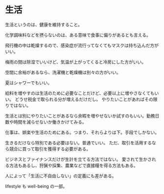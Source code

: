 # 生活

生活というのは、健康を維持すること。

化学調味料などを摂らないのは、ある意味で食事に偏りがあるとも言える。

飛行機の中は乾燥するので、感染症が流行ってなくてもマスクは持ち込んだ方がいい。

梅雨の間は除湿でいいけど、気温が上がってくると冷房にした方がいい。

空間に余裕があるなら、洗濯機と乾燥機は別々の方がいい。

夏はシャワーでもいい。

給料を増やすのは生活のために必要なことだけど、必要以上に増やさなくてもいい。
どうせ税金で取られる分が増えるだけだし。
やりたいことがあればその限りではない。

生活とは別にやりたいことがあるなら余暇を増やせないか試すのもいい。勤務日数や時間を減らせないか働きかけてみる。

仕事は、娯楽や生活のためにある。つまり、それらよりは下。手段でしかない。

生きるだけなら特別である必要はない。普通でいい。
ただ、取引を活用するなら競合に買って取引を獲得する必要がある。

ビジネスとファイナンスだけが生計を立てる方法ではない。
愛されて生かされる方法もあるし、狩猟や採集、農業などで直接糧を得る方法もある。

人によって「生活に不自由しない」の定義にも差がある。

lifestyle も well-being の一部。
